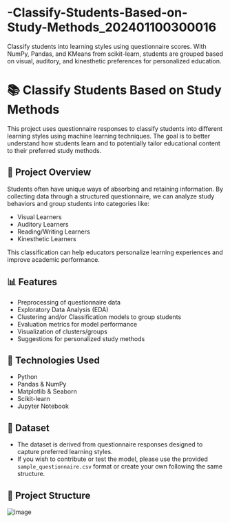 # -Classify-Students-Based-on-Study-Methods_202401100300016
Classify students into learning styles using questionnaire scores. With NumPy, Pandas, and KMeans from scikit-learn, students are grouped based on visual, auditory, and kinesthetic preferences for personalized education.
# 📚 Classify Students Based on Study Methods

This project uses questionnaire responses to classify students into different learning styles using machine learning techniques. The goal is to better understand how students learn and to potentially tailor educational content to their preferred study methods.

## 🚀 Project Overview

Students often have unique ways of absorbing and retaining information. By collecting data through a structured questionnaire, we can analyze study behaviors and group students into categories like:

- Visual Learners
- Auditory Learners
- Reading/Writing Learners
- Kinesthetic Learners

This classification can help educators personalize learning experiences and improve academic performance.

## 📊 Features

- Preprocessing of questionnaire data
- Exploratory Data Analysis (EDA)
- Clustering and/or Classification models to group students
- Evaluation metrics for model performance
- Visualization of clusters/groups
- Suggestions for personalized study methods

## 🧠 Technologies Used

- Python
- Pandas & NumPy
- Matplotlib & Seaborn
- Scikit-learn
- Jupyter Notebook

## 📝 Dataset

- The dataset is derived from questionnaire responses designed to capture preferred learning styles.
- If you wish to contribute or test the model, please use the provided `sample_questionnaire.csv` format or create your own following the same structure.

## 📂 Project Structure

![image](https://github.com/user-attachments/assets/f5e612b2-9307-4834-accb-c7374aa5ea28)
